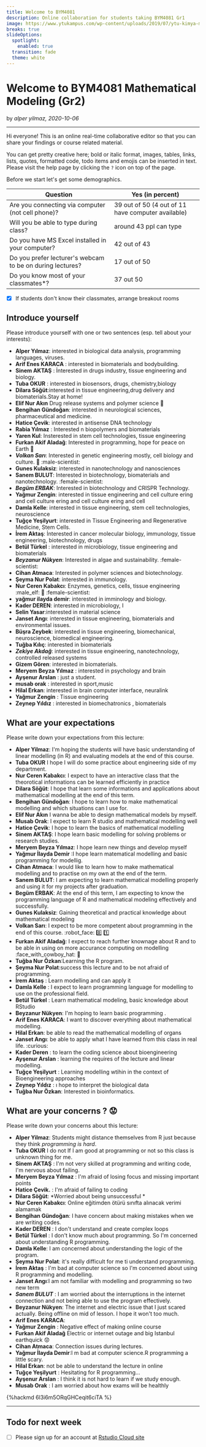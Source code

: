 ```yaml
---
title: Welcome to BYM4081
description: Online collaboration for students taking BYM4081 Gr1
image: https://www.ytukampus.com/wp-content/uploads/2019/07/ytu-kimya-muhendisligi-1024x683.jpg
breaks: true
slideOptions:
  spotlight:
    enabled: true
  transition: fade
  theme: white
---
```

# Welcome to BYM4081 Mathematical Modeling (Gr2)

by *alper yilmaz, 2020-10-06*

---

Hi everyone! This is an online real-time collaborative editor so that you can share your findings or course related material.

You can get pretty creative here; bold or italic format, images, tables, links, lists, quotes, formatted code, todo items and emojis can be inserted in text. Please visit the help page by clicking the `?` icon on top of the page.


Before we start let's get some demographics.

| Question | Yes (in percent) |
|----------|------------------|
| Are you connecting via computer (not cell phone)? | 39 out of 50 (4 out of 11 have computer available)|
| Will you be able to type during class? | around 43 ppl can type  |
| Do you have MS Excel installed in your computer? | 42 out of 43|
| Do you prefer lecturer's webcam to be on during lectures? | 17 out of 50 |
| Do you know most of your classmates*?| 37 out 50 |

- [x] If students don't know their classmates, arrange breakout rooms



## Introduce yourself

Please introduce yourself with one or two sentences (esp. tell about your interests):

* **Alper Yılmaz**: interested in biological data analysis, programming languages, viruses.
* **Arif Enes KARACA** : interested in biomaterials and bodybuilding.
* **Sinem AKTAŞ** : İnterested in drugs industry, tissue engineering and biology.
* **Tuba OKUR** : interested in biosensors, drugs, chemistry,biology
* **Dilara Söğüt**:interested in tissue engineering,drug delivery and biomaterials.Stay at home!  
* **Elif Nur Akın** Drug release systems and polymer science :star2: 
* **Bengihan Gündoğan**: interested in neurological sciences, pharmaceutical and medicine.
* **Hatice Çevik**: interested in antisense DNA technology 
* **Rabia Yılmaz** : Interested n biopolymers and biomaterials
* **Yaren Kul**: Insterested in stem cell technologies, tissue engineering
* **Furkan Akif Aladağ**: Interested in programming, hope for peace on Earth :city_sunset: 
* ***Volkan Sarı***: Interested in genetic engineering mostly, cell biology and culture. :microscope: :male-scientist: 
* **Gunes Kulaksiz**: interested in nanotechnology and nanosciences 
* **Sanem BULUT**: Interested in biotechnology, biomaterials and nanotechnology. :female-scientist:
* ***Begüm ERBAK***: Interested in biotechnology and CRISPR Technology.
* **Yağmur Zengin**: interested in tissue engineering and cell culture ering and cell culture ering and cell culture ering and cell  
* **Damla Kelle**: interested in tissue engineering, stem cell technologies, neuroscience
* **Tuğçe Yeşilyurt**:  interested in Tissue Engineering and Regenerative Medicine, Stem Cells.
* **İrem Aktaş**: İnterested in cancer molecular biology, immunology, tissue engineering, biotechnology, drugs
* **Betül Türkel** : interested in microbiology, tissue engineering and biomaterials
* ***Beyzanur Nükyen***: Interested in algae and sustainability. :female-scientist: 
* **Cihan Atmaca**: Interested in polymer sciences and biotechnology.
* **Şeyma Nur Polat**: interested in immunology.
* **Nur Ceren Kabakcı**: Enzymes, genetics, cells, tissue engineering :male_elf: :panda_face: :female-scientist: 
* **yağmur ilayda demir**: interested in imminology and biology.
* **Kader DEREN**: interested in microbiology, I 
* **Selin Yasar**:interested in material science
* **Janset Angı**: interested in tissue engineering, biomaterials and environmental issues. 
* **Büşra Zeybek**: interested in tissue engineering, biomechanical, neuroscience, biomedical engineering.
* **Tuğba Kılıç**: interested in biomaterials
* ***Zekiye Akdağ***: interested in tissue engineering, nanotechnology, controlled released systems
* **Gizem Gören**: interested in biomaterials. 
* **Meryem Beyza Yılmaz** : interested in psychology and brain
* **Ayşenur Arslan** : just a student.
* **musab orak** : interested in sport,music
* **Hilal Erkan**: interested in brain computer interface, neuralink
* **Yağmur Zengin** : Tissue engineering
* **Zeynep Yıldız** : interested in biomechatronics , biomaterials



## What are your expectations

Please write down your expectations from this lecture:

* **Alper Yilmaz**: I'm hoping the students will have basic understanding of linear modelling (in R) and evaluating models at the end of this course.
* **Tuba OKUR** I hope I will do some practice about engineering side of my department.
* **Nur Ceren Kabakcı**: I expect to have an interactive class that the theorotical informations can be learned efficiently in practice
* **Dilara Söğüt**: I hope that learn some informations and applications about mathematical modelling at the end of this term. 
* **Bengihan Gündoğan**: I hope to learn how to make mathematical modelling and which situations can I use for. 
* **Elif Nur Akın** I wanna be able to design mathematical models by myself.
* **Musab Orak**: I expect to learn R studio and mathematical modelling well 
* **Hatice Çevik**: I hope to learn the basics of mathematical modelling 
* **Sinem AKTAŞ**: I hope learn basic modelling for solving problems or research studies.
* **Meryem Beyza Yılmaz**: I hope learn new things and develop myself
* **Yağmur İlayda Demir** :I hope learn matematical modelling and basic programming for modellig.
* **Cihan Atmaca**: I would like to learn how to make mathematical modelling and to practise on my own at the end of the term. 
* **Sanem BULUT**: I am expecting to learn mathematical modelling properly and using it for my projects after graduation.
* **Begüm ERBAK**: At the end of this term, I am expecting to know the programming language of R and mathematical modeling effectively and successfully.  
* **Gunes Kulaksiz**: Gaining  theoretical and practical knowledge about mathematical modeling
* **Volkan Sarı**: I expect to be more competent about programming in the end of this course. :robot_face: :zero: :one: 
* **Furkan Akif Aladağ**: I expect to reach further knownage about R and to be able in using on more accurance computing on modelling :face_with_cowboy_hat: :deer: 
* **Tuğba Nur Özkan**:Learning the R program.
* **Şeyma Nur Polat**:success this lecture and to be not afraid of programming. 
* **İrem Aktaş** : Learn modelling and can apply it
* **Damla Kelle** : I expect to learn programming language for modelling to use on the professional field.
* **Betül Türkel** : Learn mathematical modeling, basic knowledge about RStudio
* **Beyzanur Nükyen**: I'm hoping to learn basic programming  .
* **Arif Enes KARACA**: I want to discover everything about mathematical modelling.  
* **Hilal Erkan**: be able to read the mathematical modelling of organs
* **Janset Angı**: be able to apply what I have learned from this class in real life. :curious:
* **Kader Deren** : to learn the coding science about bioengineering
* **Ayşenur Arslan** : learning the requires of the lecture and linear modelling. 
* **Tuğçe Yeşilyurt** : Learning modelling  wtihin in the context of Bioengineering approaches
* **Zeynep Yıldız** : ı hope to interpret the biological data 
* **Tuğba Nur Özkan**: Interested in bioinformatics.



## What are your concerns ? :worried:

Please write down your concerns about this lecture:

* **Alper Yilmaz**: Students might distance themselves from R just because they think *programming is hard*.
* **Tuba OKUR** I do not If I am good at programming or not so this class is unknown thing for me.
* **Sinem AKTAŞ** : I'm not very skilled at programming and writing code, I'm nervous about failing. 
* **Meryem Beyza Yılmaz** : I'm afraid of losing focus and missing important points
* **Hatice Çevik.** : I'm afraid of failing to coding 
* **Dilara Söğüt**: *Worried about being unsuccessful *
* **Nur Ceren Kabakcı**: Online eğitimden ötürü sınıfta alınacak verimi alamamak
* **Bengihan Gündoğan**: I have concern about making mistakes when we are writing codes. 
* **Kader DEREN**  : I don't understand and create complex loops 
* **Betül Türkel** : I don't know much about programming. So I'm concerned about understanding R programming.
* **Damla Kelle**: I am concerned about understanding the logic of the program.
* **Şeyma Nur Polat**: it's really difficult for me ti understand programming.
* **İrem Aktaş** : I'm bad at computer science so I'm concerned about using R programming and modelling.
* **Janset Angı**:I am not familiar with modelling and programming so two new term
* ***Sanem BULUT*** : I am worried about the  interruptions in the internet connection and not being able to use the program effectively.
* **Beyzanur Nükyen**: The internet and electric issue that I just scared actually. Being offline on mid of lesson. I hope it won't too much. 
* **Arif Enes KARACA**:
* **Yağmur Zengin** : Negative effect of making online course
* **Furkan Akif Aladağ** Electric or internet outage and big Istanbul earthquick :worried: 
* **Cihan Atmaca**: Connection issues during lectures.
* **Yağmur İlayda Demir**:I m bad at computer science.R programming a little scary.
* **Hilal Erkan**: not be able to understand the lecture in online
* **Tuğçe Yeşilyurt** : Hesitating for R programming...
* **Ayşenur Arslan** : I think it is not hard to learn if we study enough. 
* **Musab Orak** : I am worried about how  exams will be healthly



{%hackmd 6l3i6m5ORqGHCeqit6ciTA %}

---




## Todo for next week

- [ ] Please sign up for an account at [Rstudio Cloud site](rstudio.cloud)

